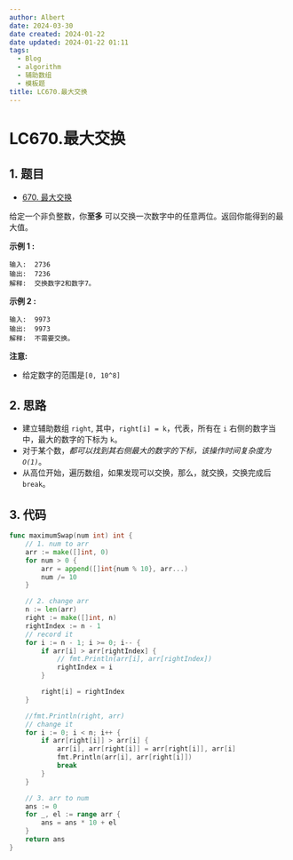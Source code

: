 ```yaml
---
author: Albert
date: 2024-03-30
date created: 2024-01-22
date updated: 2024-01-22 01:11
tags:
  - Blog
  - algorithm
  - 辅助数组
  - 模板题
title: LC670.最大交换
---
```


# LC670.最大交换

## 1. 题目

- [670. 最大交换](https://leetcode.cn/problems/maximum-swap/description/)

给定一个非负整数，你**至多** 可以交换一次数字中的任意两位。返回你能得到的最大值。

**示例 1 :**

```
输入:  2736
输出:  7236
解释:  交换数字2和数字7。
```

**示例 2 :**

```
输入:  9973
输出:  9973
解释:  不需要交换。
```

**注意:**

- 给定数字的范围是`[0, 10^8]`

## 2. 思路

- 建立辅助数组 `right`, 其中，`right[i] = k`，代表，所有在 `i` 右侧的数字当中，最大的数字的下标为 `k`。
- 对于某个数，_都可以找到其右侧最大的数字的下标，该操作时间复杂度为 `O(1)`_。
- 从高位开始，遍历数组，如果发现可以交换，那么，就交换，交换完成后 `break`。

## 3. 代码

```go
func maximumSwap(num int) int {
    // 1. num to arr
    arr := make([]int, 0)
    for num > 0 {
        arr = append([]int{num % 10}, arr...)
        num /= 10
    }

    // 2. change arr
    n := len(arr)
    right := make([]int, n)
    rightIndex := n - 1
    // record it
    for i := n - 1; i >= 0; i-- {
        if arr[i] > arr[rightIndex] {
            // fmt.Println(arr[i], arr[rightIndex])
            rightIndex = i
        }

        right[i] = rightIndex
    }

    //fmt.Println(right, arr)
    // change it
    for i := 0; i < n; i++ {
        if arr[right[i]] > arr[i] {
            arr[i], arr[right[i]] = arr[right[i]], arr[i]
            fmt.Println(arr[i], arr[right[i]])
            break
        }
    }

    // 3. arr to num
    ans := 0
    for _, el := range arr {
        ans = ans * 10 + el
    }
    return ans
}
```
